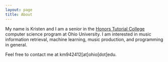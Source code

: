 ```yaml
---
layout: page
title: About
---
```


My name is Kristen and I am a senior in the [Honors Tutorial College](https://www.ohio.edu/honors/) computer science program at Ohio University. I am interested in music information retrieval, machine learning, music production, and programming in general. 

Feel free to contact me at km942412[at]ohio[dot]edu.
